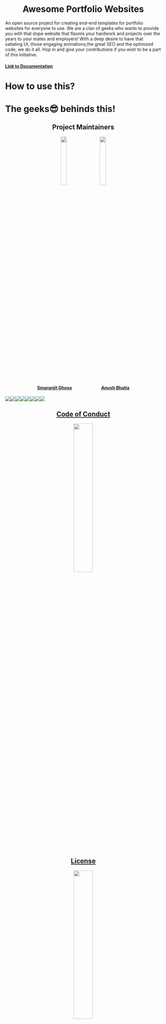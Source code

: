 <h1 align= "center"><b>Awesome Portfolio Websites</b></h1>
An open source project for creating end-end templates for portfolio websites for everyone to use. We are a clan of geeks who wants to provide you with that dope website that flaunts your hardwork and projects over the years to your mates and employers! With a deep desire to have that satiating UI, those engaging animations,the great SEO and the optimized code, we do it all. Hop in and give your contributions if you wish to be a part of this initiative.

#### [Link to Documentation](http://docs_portfolio.smaranjitghose.codes/)


# How to use this?


# The geeks😎 behinds this!
  
 
<h2 align= "center"><b> Project Maintainers</b></h2>

<p align="center">
<img width=20% src="https://avatars2.githubusercontent.com/u/46641503?v=4">&ensp;&ensp;&ensp;
<img width=20% src="https://avatars2.githubusercontent.com/u/40017559?v=4">
</p>

<a href="https://github.com/smaranjitghose">
<h4 align="center"><b>Smaranjit Ghose</b></a>&ensp;&ensp;&ensp;&ensp;&ensp;&ensp;&ensp;&ensp;&ensp;&ensp;&ensp;&ensp;&ensp;
<a href="https://github.com/anushbhatia"><b>Anush Bhatia</b></h4></a>

[![](https://sourcerer.io/fame/smaranjitghose/smaranjitghose/awesome-portfolio-websites/images/0)](https://sourcerer.io/fame/smaranjitghose/smaranjitghose/awesome-portfolio-websites/links/0)[![](https://sourcerer.io/fame/smaranjitghose/smaranjitghose/awesome-portfolio-websites/images/1)](https://sourcerer.io/fame/smaranjitghose/smaranjitghose/awesome-portfolio-websites/links/1)[![](https://sourcerer.io/fame/smaranjitghose/smaranjitghose/awesome-portfolio-websites/images/2)](https://sourcerer.io/fame/smaranjitghose/smaranjitghose/awesome-portfolio-websites/links/2)[![](https://sourcerer.io/fame/smaranjitghose/smaranjitghose/awesome-portfolio-websites/images/3)](https://sourcerer.io/fame/smaranjitghose/smaranjitghose/awesome-portfolio-websites/links/3)[![](https://sourcerer.io/fame/smaranjitghose/smaranjitghose/awesome-portfolio-websites/images/4)](https://sourcerer.io/fame/smaranjitghose/smaranjitghose/awesome-portfolio-websites/links/4)[![](https://sourcerer.io/fame/smaranjitghose/smaranjitghose/awesome-portfolio-websites/images/5)](https://sourcerer.io/fame/smaranjitghose/smaranjitghose/awesome-portfolio-websites/links/5)[![](https://sourcerer.io/fame/smaranjitghose/smaranjitghose/awesome-portfolio-websites/images/6)](https://sourcerer.io/fame/smaranjitghose/smaranjitghose/awesome-portfolio-websites/links/6)[![](https://sourcerer.io/fame/smaranjitghose/smaranjitghose/awesome-portfolio-websites/images/7)](https://sourcerer.io/fame/smaranjitghose/smaranjitghose/awesome-portfolio-websites/links/7)


<a href="./Code_of_conduct.md"><h2 align= "center"><b> Code of Conduct</b></h2></a> 
<p align="center"><img width=35% src="https://media.giphy.com/media/qHRwTyhWIj4UU/200w_d.gif"></p>

<a href="./License.md"><h2 align= "center"><b> License</b></h2></a> 
<p align="center"><img width=35% src="https://media.giphy.com/media/xUPGcJGy8I928yIlAQ/giphy.gif"></p>


